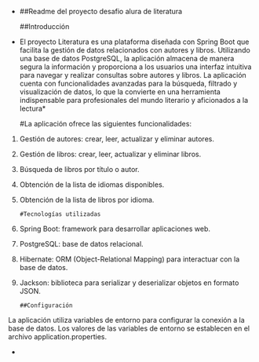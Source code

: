   *
    ##Readme del proyecto desafio alura de literatura

    ##Introducción

* El proyecto Literatura es una plataforma diseñada con Spring Boot que facilita
la gestión de datos relacionados con autores y libros. Utilizando una base de datos PostgreSQL,
la aplicación almacena de manera segura la información y proporciona a los usuarios una interfaz intuitiva para
navegar y realizar consultas sobre autores y libros. La aplicación cuenta con funcionalidades avanzadas para 
la búsqueda, filtrado y visualización de datos, lo que la convierte en una herramienta indispensable para profesionales
del mundo literario y aficionados a la lectura*  


    #La aplicación ofrece las siguientes funcionalidades:

1. Gestión de autores: crear, leer, actualizar y eliminar autores.
2. Gestión de libros: crear, leer, actualizar y eliminar libros.
3. Búsqueda de libros por título o autor.
4. Obtención de la lista de idiomas disponibles.
5. Obtención de la lista de libros por idioma.

       #Tecnologías utilizadas


1. Spring Boot: framework para desarrollar aplicaciones web.
2. PostgreSQL: base de datos relacional.
3. Hibernate: ORM (Object-Relational Mapping) para interactuar con la base de datos.
4. Jackson: biblioteca para serializar y deserializar objetos en formato JSON.

       ##Configuración
La aplicación utiliza variables de entorno para configurar la conexión a la base de datos. Los valores de las variables de entorno se establecen en el archivo application.properties.

*

